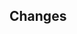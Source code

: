 ## Changes
<!--  
    Leave the file intact at the end of the file add the following:
    ---------------------------------
    ### {axopen-version}
    New features:
    Bug fixies:
    Other:
    Breaking:
    ---------------------------------

    {axopen-version} replace this with the current settings in GitVersion.yml file.
-->


